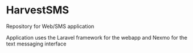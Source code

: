 # HarvestSMS
Repository for Web/SMS application

Application uses the Laravel framework for the webapp and Nexmo for the text messaging interface
